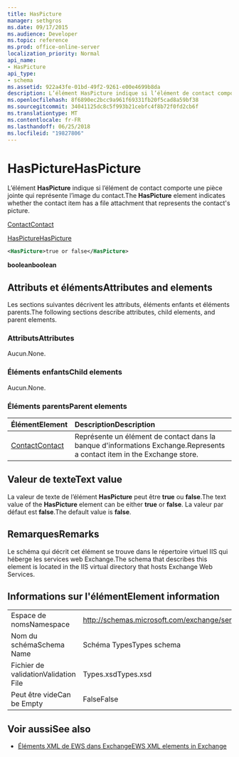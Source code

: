 ```yaml
---
title: HasPicture
manager: sethgros
ms.date: 09/17/2015
ms.audience: Developer
ms.topic: reference
ms.prod: office-online-server
localization_priority: Normal
api_name:
- HasPicture
api_type:
- schema
ms.assetid: 922a43fe-01bd-49f2-9261-e00e4699b8da
description: L’élément HasPicture indique si l’élément de contact comporte une pièce jointe qui représente l’image du contact.
ms.openlocfilehash: 8f6890ec2bcc9a961f69331fb20f5cad8a59bf38
ms.sourcegitcommit: 34041125dc8c5f993b21cebfc4f8b72f0fd2cb6f
ms.translationtype: MT
ms.contentlocale: fr-FR
ms.lasthandoff: 06/25/2018
ms.locfileid: "19827806"
---
```

# <a name="haspicture"></a><span data-ttu-id="789f9-103">HasPicture</span><span class="sxs-lookup"><span data-stu-id="789f9-103">HasPicture</span></span>

<span data-ttu-id="789f9-104">L’élément **HasPicture** indique si l’élément de contact comporte une pièce jointe qui représente l’image du contact.</span><span class="sxs-lookup"><span data-stu-id="789f9-104">The **HasPicture** element indicates whether the contact item has a file attachment that represents the contact's picture.</span></span> 
  
[<span data-ttu-id="789f9-105">Contact</span><span class="sxs-lookup"><span data-stu-id="789f9-105">Contact</span></span>](contact.md)
  
[<span data-ttu-id="789f9-106">HasPicture</span><span class="sxs-lookup"><span data-stu-id="789f9-106">HasPicture</span></span>](haspicture.md)
  
```xml
<HasPicture>true or false</HasPicture>
```

 <span data-ttu-id="789f9-107">**boolean**</span><span class="sxs-lookup"><span data-stu-id="789f9-107">**boolean**</span></span>
## <a name="attributes-and-elements"></a><span data-ttu-id="789f9-108">Attributs et éléments</span><span class="sxs-lookup"><span data-stu-id="789f9-108">Attributes and elements</span></span>

<span data-ttu-id="789f9-109">Les sections suivantes décrivent les attributs, éléments enfants et éléments parents.</span><span class="sxs-lookup"><span data-stu-id="789f9-109">The following sections describe attributes, child elements, and parent elements.</span></span>
  
### <a name="attributes"></a><span data-ttu-id="789f9-110">Attributs</span><span class="sxs-lookup"><span data-stu-id="789f9-110">Attributes</span></span>

<span data-ttu-id="789f9-111">Aucun.</span><span class="sxs-lookup"><span data-stu-id="789f9-111">None.</span></span>
  
### <a name="child-elements"></a><span data-ttu-id="789f9-112">Éléments enfants</span><span class="sxs-lookup"><span data-stu-id="789f9-112">Child elements</span></span>

<span data-ttu-id="789f9-113">Aucun.</span><span class="sxs-lookup"><span data-stu-id="789f9-113">None.</span></span>
  
### <a name="parent-elements"></a><span data-ttu-id="789f9-114">Éléments parents</span><span class="sxs-lookup"><span data-stu-id="789f9-114">Parent elements</span></span>

|<span data-ttu-id="789f9-115">**Élément**</span><span class="sxs-lookup"><span data-stu-id="789f9-115">**Element**</span></span>|<span data-ttu-id="789f9-116">**Description**</span><span class="sxs-lookup"><span data-stu-id="789f9-116">**Description**</span></span>|
|:-----|:-----|
|[<span data-ttu-id="789f9-117">Contact</span><span class="sxs-lookup"><span data-stu-id="789f9-117">Contact</span></span>](contact.md) <br/> |<span data-ttu-id="789f9-118">Représente un élément de contact dans la banque d'informations Exchange.</span><span class="sxs-lookup"><span data-stu-id="789f9-118">Represents a contact item in the Exchange store.</span></span>  <br/> |
   
## <a name="text-value"></a><span data-ttu-id="789f9-119">Valeur de texte</span><span class="sxs-lookup"><span data-stu-id="789f9-119">Text value</span></span>

<span data-ttu-id="789f9-120">La valeur de texte de l’élément **HasPicture** peut être **true** ou **false**.</span><span class="sxs-lookup"><span data-stu-id="789f9-120">The text value of the **HasPicture** element can be either **true** or **false**.</span></span> <span data-ttu-id="789f9-121">La valeur par défaut est **false**.</span><span class="sxs-lookup"><span data-stu-id="789f9-121">The default value is **false**.</span></span>
  
## <a name="remarks"></a><span data-ttu-id="789f9-122">Remarques</span><span class="sxs-lookup"><span data-stu-id="789f9-122">Remarks</span></span>

<span data-ttu-id="789f9-123">Le schéma qui décrit cet élément se trouve dans le répertoire virtuel IIS qui héberge les services web Exchange.</span><span class="sxs-lookup"><span data-stu-id="789f9-123">The schema that describes this element is located in the IIS virtual directory that hosts Exchange Web Services.</span></span>
  
## <a name="element-information"></a><span data-ttu-id="789f9-124">Informations sur l'élément</span><span class="sxs-lookup"><span data-stu-id="789f9-124">Element information</span></span>

|||
|:-----|:-----|
|<span data-ttu-id="789f9-125">Espace de noms</span><span class="sxs-lookup"><span data-stu-id="789f9-125">Namespace</span></span>  <br/> |http://schemas.microsoft.com/exchange/services/2006/types  <br/> |
|<span data-ttu-id="789f9-126">Nom du schéma</span><span class="sxs-lookup"><span data-stu-id="789f9-126">Schema Name</span></span>  <br/> |<span data-ttu-id="789f9-127">Schéma Types</span><span class="sxs-lookup"><span data-stu-id="789f9-127">Types schema</span></span>  <br/> |
|<span data-ttu-id="789f9-128">Fichier de validation</span><span class="sxs-lookup"><span data-stu-id="789f9-128">Validation File</span></span>  <br/> |<span data-ttu-id="789f9-129">Types.xsd</span><span class="sxs-lookup"><span data-stu-id="789f9-129">Types.xsd</span></span>  <br/> |
|<span data-ttu-id="789f9-130">Peut être vide</span><span class="sxs-lookup"><span data-stu-id="789f9-130">Can be Empty</span></span>  <br/> |<span data-ttu-id="789f9-131">False</span><span class="sxs-lookup"><span data-stu-id="789f9-131">False</span></span>  <br/> |
   
## <a name="see-also"></a><span data-ttu-id="789f9-132">Voir aussi</span><span class="sxs-lookup"><span data-stu-id="789f9-132">See also</span></span>



- [<span data-ttu-id="789f9-133">Éléments XML de EWS dans Exchange</span><span class="sxs-lookup"><span data-stu-id="789f9-133">EWS XML elements in Exchange</span></span>](ews-xml-elements-in-exchange.md)

